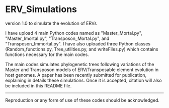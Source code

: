 # ERV_Simulations
version 1.0 to simulate the evolution of ERVs

I have upload 4 main Python codes named as "Master_Mortal.py", "Master_Imortal.py", "Transposon_Mortal.py", and "Transposon_Immortal.py".
I have also uploaded three Python classes (Random_functions.py, Tree_utilities.py, and writeFiles.py) which contains functions necessary for the main codes.

The main codes simulates phylogenetic trees following variations of the Master and Transposon models of ERV/Transposable element evolution in host genomes.
A paper has been recently submitted for publication, explaining in details these simulations. Once it is accepted, citation will also be included in this README file. 


___________________

Reproduction or any form of use of these codes should be acknowledged. 
